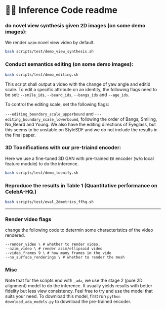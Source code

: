 # :running_woman: Inference Code readme

### do novel view synthesis given 2D images (on some demo images):
We render `azim` novel view video by default.
```bash
bash scripts/test/demo_view_synthesis.sh
```

### Conduct semantics editing (on some demo images):
```bash
bash scripts/test/demo_editing.sh
```

This script shall output a video with the change of yaw angle and editid scale. To edit a specific attribute on an identity, the following flags need to be set:
```--smile_ids```, ```--beard_ids```, ```--bangs_ids``` and ```--age_ids```.

To control the editing scale, set the following flags:

```---editing_boundary_scale_upperbound``` and ```---editing_boundary_scale_lowerbound```, following the order of Bangs, Smiling, No_Beard and Young. We also have the editing directions of Eyeglass, but this seems to be unstable on StyleSDF and we do not include the results in the final paper.


### 3D Toonifications with our pre-triaind encoder:
Here we use a fine-tuned 3D GAN with pre-trained `E0` encoder (w/o local feature module) to do the inference.
```bash
bash scripts/test/demo_toonify.sh
```

### Reproduce the results in Table 1 (Quantitative performance on CelebA-HQ.)

```bash
bash scripts/test/eval_2dmetrics_ffhq.sh
```

------

### Render video flags
change the following code to determin some characteristics of the video rendered.

```
--render_video \ # whether to render video,
--azim_video \ # render azim/ellipsoid video
--video_frames 9 \ # how many frames in the vide 
--no_surface_renderings \ # whether to render the mesh
```

### Misc
Note that for the scripts end with `_ada`, we use the stage 2 (pure 2D alignment) model to do the inference. It usually yields results with better fidelity but less view consistency.  Feel free to try and use the model that suits your need. To download this model, first run `python download_ada_models.py` to download the pre-trained encoder.